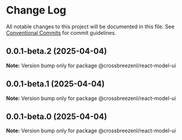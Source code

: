 # Change Log

All notable changes to this project will be documented in this file.
See [Conventional Commits](https://conventionalcommits.org) for commit guidelines.

## 0.0.1-beta.2 (2025-04-04)

**Note:** Version bump only for package @crossbreezenl/react-model-ui

## 0.0.1-beta.1 (2025-04-04)

**Note:** Version bump only for package @crossbreezenl/react-model-ui

## 0.0.1-beta.0 (2025-04-04)

**Note:** Version bump only for package @crossbreezenl/react-model-ui
